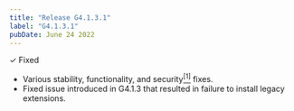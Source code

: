 ```yaml
---
title: "Release G4.1.3.1"
label: "G4.1.3.1"
pubDate: June 24 2022
---
```


✓ Fixed

* Various stability, functionality, and security[<sup>[1]</sup>](https://www.mozilla.org/en-US/security/advisories/mfsa2022-25/) fixes.
* Fixed issue introduced in G4.1.3 that resulted in failure to install legacy extensions.

